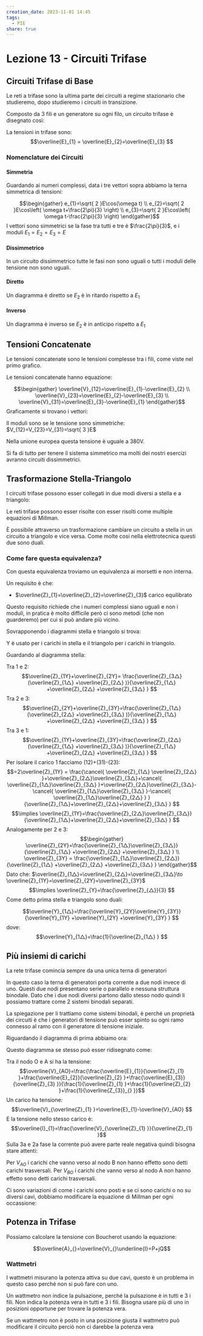 ```yaml
---
creation_date: 2023-11-01 14:45
tags:
  - PIE
share: true
---
```

# Lezione 13 - Circuiti Trifase

## Circuiti Trifase di Base
Le reti a trifase sono la ultima parte dei circuiti a regime stazionario che studieremo, dopo studieremo i circuiti in transizione.

Composto da 3 fili e un generatore su ogni filo, un circuito trifase è disegnato così:

<!Diagramma trefili>

La tensioni in trifase sono:
$$\overline{E}_{1} = \overline{E}_{2}=\overline{E}_{3}   $$
### Nomenclature dei Circuiti

#### Simmetria
<!Diagramma vettori di trifase>

Guardando ai numeri complessi, data i tre vettori sopra abbiamo la terna simmetrica di tensioni:

$$\begin{gather}
e_{1}=\sqrt{ 2 }E\cos(\omega t) \\
e_{2}=\sqrt{ 2 }E\cos\left( \omega t+\frac{2\pi}{3} \right) \\
e_{3}=\sqrt{ 2 }E\cos\left( \omega t-\frac{2\pi}{3} \right)
\end{gather}$$
I vettori sono simmetrici se la fase tra tutti e tre è $\frac{2\pi}{3}$, e i moduli $E_{1}=E_{2}=E_{3}=E$

#### Dissimmetrico

<!Diagramma dissimmetrico>

In un circuito dissimmetrico tutte le fasi non sono uguali o tutti i moduli delle tensione non sono uguali.

#### Diretto

<!Diagramma diretto>

Un diagramma è diretto se $E_{2}$ è in ritardo rispetto a $E_{1}$

#### Inverso

<!Diagramma inverso>

Un diagramma è inverso se $E_{2}$ è in anticipo rispetto a $E_{1}$

## Tensioni Concatenate

Le tensioni concatenate sono le tensioni complesse tra i fili, come viste nel primo grafico.

Le tensioni concatenate hanno equazione:

$$\begin{gather}
\overline{V}_{12}=\overline{E}_{1}-\overline{E}_{2} \\
\overline{V}_{23}=\overline{E}_{2}-\overline{E}_{3} \\
\overline{V}_{31}=\overline{E}_{3}-\overline{E}_{1}      
\end{gather}$$
Graficamente si trovano i vettori:
<!Diagramma tensione concatenate>

Il moduli sono se le tensione sono simmetriche:
$V_{12}=V_{23}=V_{31}=\sqrt{ 3 }E$

Nella unione europea questa tensione è uguale a 380V.

Si fa di tutto per tenere il sistema simmetrico ma molti dei nostri esercizi avranno circuiti dissimmetrici.

## Trasformazione Stella-Triangolo

I circuiti trifase possono esser collegati in due modi diversi a stella e a triangolo:

<!Diagramma stella-triangolo>

Le reti trifase possono esser risolte con esser risolti come multiple equazioni di Millman.

È possibile attraverso un trasformazione cambiare un circuito a stella in un circuito a triangolo e vice versa. Come molte cosi nella elettrotecnica questi due sono duali.

### Come fare questa equivalenza?

Con questa equivalenza troviamo un equivalenza ai morsetti e non interna.

Un requisito è che:
- $\overline{Z}_{1}=\overline{Z}_{2}=\overline{Z}_{3}$ carico equilibrato

Questo requisito richiede che i numeri complessi siano uguali e non i moduli, in pratica è molto difficile però ci sono metodi (che non guarderemo) per cui si può andare più vicino.

Sovrapponendo i diagrammi stella e triangolo si trova:
<!Diagramma stella-triangolo>

Y è usato per i carichi in stella e il triangolo per i carichi in triangolo.

Guardando al diagramma stella:
<!Diagramma stella>

Tra 1 e 2:
$$\overline{Z}_{1Y}+\overline{Z}_{2Y}= \frac{\overline{Z}_{3△}(\overline{Z}_{1△} +\overline{Z}_{2△} )}{\overline{Z}_{1△} +\overline{Z}_{2△} +\overline{Z}_{3△} }  $$
Tra 2 e 3:
$$\overline{Z}_{2Y}+\overline{Z}_{3Y}=\frac{\overline{Z}_{1△}(\overline{Z}_{2△} +\overline{Z}_{3△} )}{\overline{Z}_{1△} +\overline{Z}_{2△} +\overline{Z}_{3△} }   $$
Tra 3 e 1:
$$\overline{Z}_{1Y}+\overline{Z}_{3Y}=\frac{\overline{Z}_{2△}(\overline{Z}_{1△} +\overline{Z}_{3△} )}{\overline{Z}_{1△} +\overline{Z}_{2△} +\overline{Z}_{3△} }   $$
Per isolare il carico 1 facciamo (12)+(31)-(23):
$$=2\overline{Z}_{1Y} = \frac{\cancel{ \overline{Z}_{1△} \overline{Z}_{2△} }+\overline{Z}_{2△}\overline{Z}_{3△}+\cancel{ \overline{Z}_{1△}\overline{Z}_{3△} }+\overline{Z}_{2△}\overline{Z}_{3△}-\cancel{ \overline{Z}_{1△}\overline{Z}_{3△} }-\cancel{ \overline{Z}_{1△}\overline{Z}_{2△} } }{\overline{Z}_{1△}+\overline{Z}_{2△}+\overline{Z}_{3△}   }          $$
$$\implies \overline{Z}_{1Y}=\frac{\overline{Z}_{2△}\overline{Z}_{3△}}{\overline{Z}_{1△}+\overline{Z}_{2△}+\overline{Z}_{3△}   } $$
Analogamente per 2 e 3:
$$\begin{gather}
\overline{Z}_{2Y}=\frac{\overline{Z}_{1△}\overline{Z}_{3△}}{\overline{Z}_{1△} +\overline{Z}_{2△} +\overline{Z}_{3△} } \\
\overline{Z}_{3Y} = \frac{\overline{Z}_{1△}\overline{Z}_{2△}}{\overline{Z}_{1△} +\overline{Z}_{2△} +\overline{Z}_{3△} }  
\end{gather}$$
Dato che: $\overline{Z}_{1△}=\overline{Z}_{2△}=\overline{Z}_{3△}\to \overline{Z}_{1Y}=\overline{Z}_{2Y}=\overline{Z}_{3Y}$
$$\implies \overline{Z}_{Y}=\frac{\overline{Z}_{△}}{3}  $$
Come detto prima stella e triangolo sono duali:

$$\overline{Y}_{1△}=\frac{\overline{Y}_{2Y}\overline{Y}_{3Y}}{\overline{Y}_{1Y} +\overline{Y}_{2Y} +\overline{Y}_{3Y} }   $$
dove: $$\overline{Y}_{1△}=\frac{1}{\overline{Z}_{1△} } $$
## Più insiemi di carichi

La rete trifase comincia sempre da una unica terna di generatori

<!Diagramma>

In questo caso la terna di generatori porta corrente a due nodi invece di uno. Questi due nodi presentano serie o parallelo e nessuna struttura binodale. Dato che i due nodi diversi partono dallo stesso nodo quindi li possiamo trattare come 2 sistemi binodali separati.

La spiegazione per li trattiamo come sistemi binodali, è perché un proprietà dei circuiti è che i generatori di tensione può esser spinto su ogni ramo connesso al ramo con il generatore di tensione iniziale.

<!Diagramma spingere generatore>

Riguardando il diagramma di prima abbiamo ora:

<!Diagramma originale con generatori spinti>

Questo diagramma se stesso può esser ridisegnato come:

<!Diagramma separazione dei binodali>

Tra il nodo O e A si ha la tensione:
$$\overline{V}_{AO}=\frac{\frac{\overline{E}_{1}}{\overline{Z}_{1} }+\frac{\overline{E}_{2}}{\overline{Z}_{2} }+\frac{\overline{E}_{3}}{\overline{Z}_{3} }}{\frac{1}{\overline{Z}_{1} }+\frac{1}{\overline{Z}_{2} }+\frac{1}{\overline{Z_{3}}_{} }}$$
Un carico ha tensione:
$$\overline{V}_{\overline{Z}_{1} }=\overline{E}_{1}-\overline{V}_{AO}   $$
E la tensione nello stesso carico è:
$$\overline{I}_{1}=\frac{\overline{V}_{\overline{Z}_{1} }}{\overline{Z}_{1} }$$
Sulla 3a e 2a fase la corrente può avere parte reale negativa quindi bisogna stare attenti:

<!Diagramma corrente negativa>

Per $V_{AO}$ i carichi che vanno verso al nodo B non hanno effetto sono detti carichi trasversali.
Per $V_{BO}$ i carichi che vanno verso al nodo A non hanno effetto sono detti carichi trasversali.

Ci sono variazioni di come i carichi sono posti e se ci sono carichi o no su diversi cavi, dobbiamo modificare la equazione di Millman per ogni occassione:

<!Diagramma caso>

## Potenza in Trifase

<!Diagramma Boucherot>

Possiamo calcolare la tensione con Boucherot usando la equazione:

$$\overline{A}_{}=\overline{V}_{}\underline{I}=P+jQ$$

### Wattmetri

I wattmetri misurano la potenza attiva su due cavi, questo è un problema in questo caso perché non si può fare con uno.

<!Diagramma wattmetri e posto su circuito>

Un wattmetro non indice la pulsazione, perché la pulsazione è in tutti e 3 i fili. Non indica la potenza vera in tutti e 3 i fili. Bisogna usare più di uno in posizioni opportune per trovare la potenza vera.

Se un wattmetro non è posto in una posizione giusta il wattmetro può modificare il circuito perciò non ci darebbe la potenza vera

<!Diagramma wattmetro messo male>


